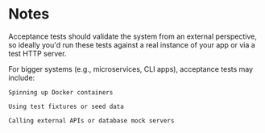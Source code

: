 # Notes
Acceptance tests should validate the system from an external perspective, so ideally you'd run these tests against a real instance of your app or via a test HTTP server.

For bigger systems (e.g., microservices, CLI apps), acceptance tests may include:

    Spinning up Docker containers

    Using test fixtures or seed data

    Calling external APIs or database mock servers